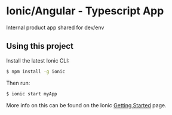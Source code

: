 Ionic/Angular - Typescript App
=====================

Internal product app shared for dev/env

## Using this project

Install the latest Ionic CLI:

```bash
$ npm install -g ionic
```

Then run:

```bash
$ ionic start myApp
```

More info on this can be found on the Ionic [Getting Started](http://ionicframework.com/docs/v2/getting-started/) page.
